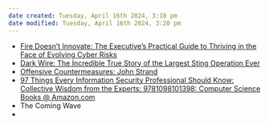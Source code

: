 ```yaml
---
date created: Tuesday, April 16th 2024, 3:18 pm
date modified: Tuesday, April 16th 2024, 3:20 pm
---
```

- [Fire Doesn’t Innovate: The Executive’s Practical Guide to Thriving in the Face of Evolving Cyber Risks](https://www.amazon.com/Fire-Doesnt-Innovate-Executives-Practical-ebook/dp/B07M7KTZWX)
- [Dark Wire: The Incredible True Story of the Largest Sting Operation Ever](https://www.hachettebookgroup.com/titles/joseph-cox/dark-wire/9781541702691/?lens=publicaffairs)
- [Offensive Countermeasures: John Strand](https://www.amazon.com/Offensive-Countermeasures-John-Strand/dp/1974671690/ref=sr_1_4?s=books&ie=UTF8&qid=1503419447&sr=1-4&keywords=john+strand)
- [97 Things Every Information Security Professional Should Know: Collective Wisdom from the Experts: 9781098101398: Computer Science Books @ Amazon.com](https://www.amazon.com/Things-Information-Security-Professional-Should/dp/1098101391)
- The Coming Wave
- 